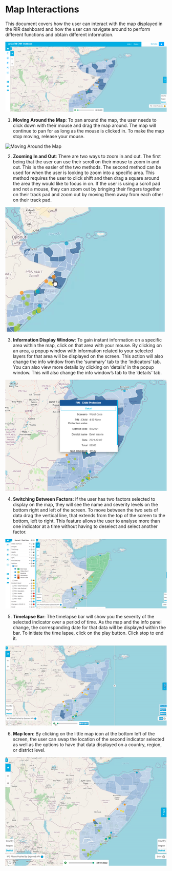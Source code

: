 # Map Interactions

This document covers how the user can interact with the map displayed in the RIR dashboard and how the user can navigate around to perform different functions
and obtain different information. 
>
![Map Interactions ](../img/layout.png "Map Interactions")
>
>
1. **Moving Around the Map**:
To pan around the map, the user needs to click down with their mouse and drag the map around. The map will continue to pan for as long as the mouse is clicked in. 
To make the map stop moving, release your mouse.
>
![Moving Around the Map ](../img/moving-around-the-map.gif "Moving Around the Map")
>
>
2.	**Zooming In and Out**:
There are two ways to zoom in and out. The first being that the user can use their scroll on their mouse to zoom in and out. This is the easier of the two methods.
The second method can be used for when the user is looking to zoom into a specific area. This method requires the user to click shift and then drag a square around the
area they would like to focus in on. If the user is using a scroll pad and not a mouse, they can zoom out by bringing their fingers together on their track pad and zoom 
out by moving them away from each other on their track pad.
>
![Zooming in ](../img/Zooming-in.gif "Zooming in")
>
>
3.	**Information Display Window**:
To gain instant information on a specific area within the map, click on that area with your mouse. By clicking on an area, a popup window with information 
related to your selected layers for that area will be displayed on the screen. This action will also change the info window from the ‘summary’ tab
to the  ‘indicators’ tab. You can also view more details by clicking on ‘details’ in the popup window. This will also change the info window’s tab to the ‘details’ tab.
>
![Information Display Window](../img/info.png "Information Display Window")
>
>
4.	**Switching Between Factors**: 
If the user has two factors selected to display on the map, they will see the name and severity levels on the bottom right and left of the screen.
To move between the two sets of data drag the vertical line, that extends from the top of the screen to the bottom, left to right. This feature allows 
the user to analyse more than one indicator at a time without having to deselect and select another factor.
>
![Switching Between Factors on the Map Display](../img/Switching-between-factors.gif "Switching Between Factors on the Map Display")
>
>
5.	 **Timelapse Bar**:
The timelapse bar will show you the severity of the selected indicator over a period of time. As the map and the info panel change, the corresponding date for
that data will be displayed within the bar. To initiate the time lapse, click on the play button. Click stop to end it. 
>
![Timelapse Bar](../img/Timelapse.gif "Timelapse Bar")
>
>
6.	**Map Icon**:
By clicking on the little map icon at the bottom left of the screen, the user can swap the location of the second indicator selected as well as the options
to have that data displayed on a country, region, or district level.
>
![Map Icon](../img/Map-icon.gif "Map Icon")
>
>
